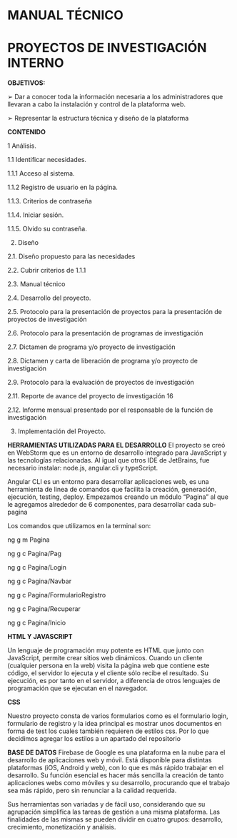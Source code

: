 # MANUAL TÉCNICO 

# PROYECTOS DE INVESTIGACIÓN INTERNO

**OBJETIVOS:**

 ➢ Dar a conocer toda la información necesaria a los administradores que llevaran a cabo la instalación y control de la plataforma web. 
 
➢ Representar la estructura técnica y diseño de la plataforma

**CONTENIDO**


1	Análisis.	

1.1	Identificar necesidades.	

1.1.1	Acceso al sistema.	

1.1.2	Registro de usuario en la página.	

1.1.3. Criterios de contraseña	

1.1.4. Iniciar sesión.	

1.1.5. Olvido su contraseña.	

2. Diseño

2.1. Diseño propuesto para las necesidades	

2.2. Cubrir criterios de 1.1.1	

2.3. Manual técnico	

2.4. Desarrollo del proyecto.

2.5. Protocolo para la presentación de proyectos para la presentación de proyectos de investigación	

2.6. Protocolo para la presentación de programas de investigación	

2.7. Dictamen de programa y/o proyecto de investigación	

2.8. Dictamen y carta de liberación de programa y/o proyecto de investigación	

2.9. Protocolo para la evaluación de proyectos de investigación	

2.11. 	Reporte de avance del proyecto de investigación	16

2.12. 	Informe mensual presentado por el responsable de la función de investigación	

3. Implementación del Proyecto.	


**HERRAMIENTAS UTILIZADAS PARA EL DESARROLLO**
El proyecto se creó en WebStorm que es un entorno de desarrollo integrado para JavaScript y las tecnologías relacionadas. Al igual que otros IDE de JetBrains, fue necesario instalar: node.js, angular.cli y typeScript.

Angular CLI es un entorno para desarrollar aplicaciones web, es una herramienta de linea de comandos que facilita la creación, generación, ejecución, testing, deploy.
Empezamos creando un módulo “Pagina” al que le agregamos alrededor de 6 componentes, para desarrollar cada  sub-pagina

Los comandos que utilizamos en la terminal son:

 ng g m Pagina
 
ng g c Pagina/Pag

ng g c Pagina/Login

ng g c Pagina/Navbar

ng g c Pagina/FormularioRegistro

ng g c Pagina/Recuperar

ng g c Pagina/Inicio

**HTML Y JAVASCRIPT**

Un lenguaje de programación muy potente es HTML que junto con JavaScript, permite crear sitios web dinámicos. Cuando un cliente (cualquier persona en la web) visita la página web que contiene este código, el servidor lo ejecuta y el cliente sólo recibe el resultado. Su ejecución, es por tanto en el servidor, a diferencia de otros lenguajes de programación que se ejecutan en el navegador.


**CSS**

Nuestro proyecto consta de varios formularios como es el formulario login, formulario de registro y la idea principal es mostrar unos documentos en forma de test los cuales también requieren de estilos css. Por lo que decidimos agregar los estilos a un apartado del repositorio

**BASE DE DATOS**
Firebase de Google es una plataforma en la nube para el desarrollo de aplicaciones web y móvil. Está disponible para distintas plataformas (iOS, Android y web), con lo que es más rápido trabajar en el desarrollo.
Su función esencial es hacer más sencilla la creación de tanto aplicaciones webs como móviles y su desarrollo, procurando que el trabajo sea más rápido, pero sin renunciar a la calidad requerida.

Sus herramientas son variadas y de fácil uso, considerando que su agrupación simplifica las tareas de gestión a una misma plataforma. Las finalidades de las mismas se pueden dividir en cuatro grupos: desarrollo, crecimiento, monetización y análisis.

